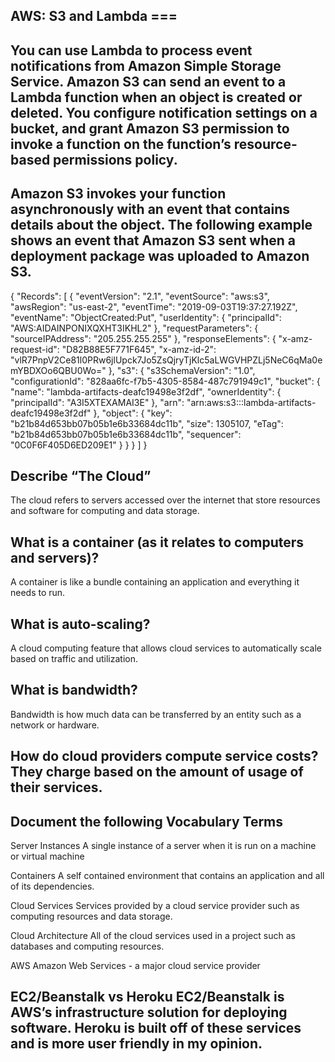 ## AWS: S3 and Lambda ===

## You can use Lambda to process event notifications from Amazon Simple Storage Service. Amazon S3 can send an event to a Lambda function when an object is created or deleted. You configure notification settings on a bucket, and grant Amazon S3 permission to invoke a function on the function’s resource-based permissions policy.

## Amazon S3 invokes your function asynchronously with an event that contains details about the object. The following example shows an event that Amazon S3 sent when a deployment package was uploaded to Amazon S3.

{
  "Records": [
    {
      "eventVersion": "2.1",
      "eventSource": "aws:s3",
      "awsRegion": "us-east-2",
      "eventTime": "2019-09-03T19:37:27.192Z",
      "eventName": "ObjectCreated:Put",
      "userIdentity": {
        "principalId": "AWS:AIDAINPONIXQXHT3IKHL2"
      },
      "requestParameters": {
        "sourceIPAddress": "205.255.255.255"
      },
      "responseElements": {
        "x-amz-request-id": "D82B88E5F771F645",
        "x-amz-id-2": "vlR7PnpV2Ce81l0PRw6jlUpck7Jo5ZsQjryTjKlc5aLWGVHPZLj5NeC6qMa0emYBDXOo6QBU0Wo="
      },
      "s3": {
        "s3SchemaVersion": "1.0",
        "configurationId": "828aa6fc-f7b5-4305-8584-487c791949c1",
        "bucket": {
          "name": "lambda-artifacts-deafc19498e3f2df",
          "ownerIdentity": {
            "principalId": "A3I5XTEXAMAI3E"
          },
          "arn": "arn:aws:s3:::lambda-artifacts-deafc19498e3f2df"
        },
        "object": {
          "key": "b21b84d653bb07b05b1e6b33684dc11b",
          "size": 1305107,
          "eTag": "b21b84d653bb07b05b1e6b33684dc11b",
          "sequencer": "0C0F6F405D6ED209E1"
        }
      }
    }
  ]
}
## Describe “The Cloud”
The cloud refers to servers accessed over the internet that store resources and software for computing and data storage.

## What is a container (as it relates to computers and servers)?
A container is like a bundle containing an application and everything it needs to run.

## What is auto-scaling?
A cloud computing feature that allows cloud services to automatically scale based on traffic and utilization.

## What is bandwidth?
Bandwidth is how much data can be transferred by an entity such as a network or hardware.

## How do cloud providers compute service costs? They charge based on the amount of usage of their services.
## Document the following Vocabulary Terms
Server Instances A single instance of a server when it is run on a machine or virtual machine

Containers A self contained environment that contains an application and all of its dependencies.

Cloud Services Services provided by a cloud service provider such as computing resources and data storage.

Cloud Architecture All of the cloud services used in a project such as databases and computing resources.

AWS Amazon Web Services - a major cloud service provider

## EC2/Beanstalk vs Heroku EC2/Beanstalk is AWS’s infrastructure solution for deploying software. Heroku is built off of these services and is more user friendly in my opinion.
